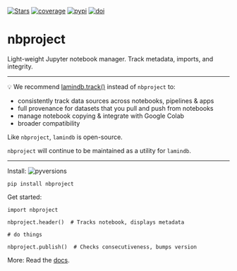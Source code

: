 [![Stars](https://img.shields.io/github/stars/laminlabs/nbproject?logo=GitHub&color=yellow)](https://github.com/laminlabs/nbproject)
[![coverage](https://codecov.io/gh/laminlabs/nbproject/branch/main/graph/badge.svg?token=05R04PR9RB)](https://codecov.io/gh/laminlabs/nbproject)
[![pypi](https://img.shields.io/pypi/v/nbproject?color=blue&label=pypi%20package)](https://pypi.org/project/nbproject)
[![doi](https://img.shields.io/badge/doi-10.56528%2Fnbp-lightgrey)](https://doi.org/10.56528/nbp)

# nbproject

Light-weight Jupyter notebook manager. Track metadata, imports, and integrity.

---

💡 We recommend [lamindb.track()](https://lamin.ai/docs/lamindb.track) instead of `nbproject` to:

- consistently track data sources across notebooks, pipelines & apps
- full provenance for datasets that you pull and push from notebooks
- manage notebook copying & integrate with Google Colab
- broader compatibility

Like `nbproject`, `lamindb` is open-source.

`nbproject` will continue to be maintained as a utility for `lamindb`.

---

Install: ![pyversions](https://img.shields.io/pypi/pyversions/nbproject)

```
pip install nbproject
```

Get started:

```
import nbproject

nbproject.header()  # Tracks notebook, displays metadata

# do things

nbproject.publish()  # Checks consecutiveness, bumps version
```

More: Read the [docs](https://lamin.ai/docs/nbproject).
